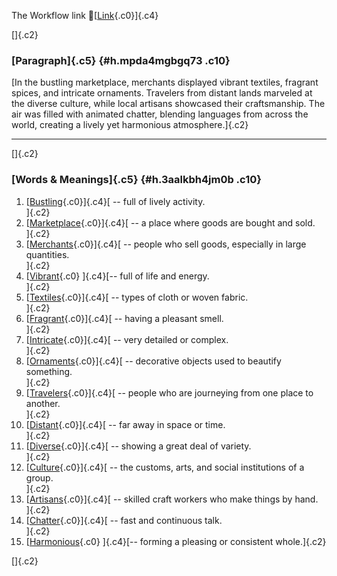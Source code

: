 The Workflow link
👏[[Link](https://www.google.com/url?q=http://www.google.com&sa=D&source=editors&ust=1757359909909482&usg=AOvVaw1GD1vPzriyigQZ6uSe23CB){.c0}]{.c4}

[]{.c2}

### [Paragraph]{.c5} {#h.mpda4mgbgq73 .c10}

[In the bustling marketplace, merchants displayed vibrant textiles,
fragrant spices, and intricate ornaments. Travelers from distant lands
marveled at the diverse culture, while local artisans showcased their
craftsmanship. The air was filled with animated chatter, blending
languages from across the world, creating a lively yet harmonious
atmosphere.]{.c2}

------------------------------------------------------------------------

[]{.c2}

### [Words & Meanings]{.c5} {#h.3aalkbh4jm0b .c10}

1.  [[Bustling](https://www.google.com/url?q=http://www.google.com&sa=D&source=editors&ust=1757359909910229&usg=AOvVaw3GbV3fxoJ3Yz2nAMsikLTM){.c0}]{.c4}[ --
    full of lively activity.\
    ]{.c2}
2.  [[Marketplace](https://www.google.com/url?q=http://www.google.com&sa=D&source=editors&ust=1757359909910357&usg=AOvVaw3dIFa8A0LvPIQcPn_O5_tU){.c0}]{.c4}[ --
    a place where goods are bought and sold.\
    ]{.c2}
3.  [[Merchants](https://www.google.com/url?q=http://www.google.com&sa=D&source=editors&ust=1757359909910478&usg=AOvVaw0C9X1XVmF66X67ZcbZCkQU){.c0}]{.c4}[ --
    people who sell goods, especially in large quantities.\
    ]{.c2}
4.  [[Vibrant](https://www.google.com/url?q=http://www.google.com&sa=D&source=editors&ust=1757359909910610&usg=AOvVaw3n6-wV4P3o5ed-9kUJkHJI){.c0}
    ]{.c4}[-- full of life and energy.\
    ]{.c2}
5.  [[Textiles](https://www.google.com/url?q=http://www.google.com&sa=D&source=editors&ust=1757359909910715&usg=AOvVaw20CiN4JXDvjY6mnLDO9TGh){.c0}]{.c4}[ --
    types of cloth or woven fabric.\
    ]{.c2}
6.  [[Fragrant](https://www.google.com/url?q=http://www.google.com&sa=D&source=editors&ust=1757359909910826&usg=AOvVaw3De5AymE-7QS5sBwJAGKwQ){.c0}]{.c4}[ --
    having a pleasant smell.\
    ]{.c2}
7.  [[Intricate](https://www.google.com/url?q=http://www.google.com&sa=D&source=editors&ust=1757359909910930&usg=AOvVaw1b79LtlF6HNN5pkvHLdo8h){.c0}]{.c4}[ --
    very detailed or complex.\
    ]{.c2}
8.  [[Ornaments](https://www.google.com/url?q=http://www.google.com&sa=D&source=editors&ust=1757359909911037&usg=AOvVaw1SEktt1ji5e5FB_ZQptP4n){.c0}]{.c4}[ --
    decorative objects used to beautify something.\
    ]{.c2}
9.  [[Travelers](https://www.google.com/url?q=http://www.google.com&sa=D&source=editors&ust=1757359909911172&usg=AOvVaw33XQsZbg0-c5kUdB52RIVn){.c0}]{.c4}[ --
    people who are journeying from one place to another.\
    ]{.c2}
10. [[Distant](https://www.google.com/url?q=http://www.google.com&sa=D&source=editors&ust=1757359909911297&usg=AOvVaw3vlD-fYkGZEjX7AfPn-akF){.c0}]{.c4}[ --
    far away in space or time.\
    ]{.c2}
11. [[Diverse](https://www.google.com/url?q=http://www.google.com&sa=D&source=editors&ust=1757359909911395&usg=AOvVaw05Pyf-mG9XoshHcq_JLhPN){.c0}]{.c4}[ --
    showing a great deal of variety.\
    ]{.c2}
12. [[Culture](https://www.google.com/url?q=http://www.google.com&sa=D&source=editors&ust=1757359909911513&usg=AOvVaw1tpB0SctbPaeO1NRsSX1dP){.c0}]{.c4}[ --
    the customs, arts, and social institutions of a group.\
    ]{.c2}
13. [[Artisans](https://www.google.com/url?q=http://www.google.com&sa=D&source=editors&ust=1757359909911647&usg=AOvVaw387ma__sfrdxFYJCMgI9C1){.c0}]{.c4}[ --
    skilled craft workers who make things by hand.\
    ]{.c2}
14. [[Chatter](https://www.google.com/url?q=http://www.google.com&sa=D&source=editors&ust=1757359909911763&usg=AOvVaw0mWgULRvvS-l7zNbzIzspg){.c0}]{.c4}[ --
    fast and continuous talk.\
    ]{.c2}
15. [[Harmonious](https://www.google.com/url?q=http://www.google.com&sa=D&source=editors&ust=1757359909911869&usg=AOvVaw2p2I-yN1XIGMY0Za3L4vUq){.c0}
    ]{.c4}[-- forming a pleasing or consistent whole.]{.c2}

[]{.c2}
